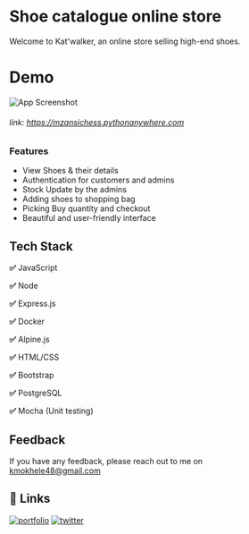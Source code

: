 # Shoe catalogue online store
Welcome to Kat'walker, an online store selling high-end shoes.

# Demo

![App Screenshot](https://mokhele.pythonanywhere.com/images/project/screely-1696582790831.png)

###### link: https://mzansichess.pythonanywhere.com


### Features

- View Shoes & their details
- Authentication for customers and admins
- Stock Update by the admins
- Adding shoes to shopping bag
- Picking Buy quantity and checkout
- Beautiful and user-friendly interface
  

## Tech Stack

**✅** JavaScript

**✅** Node 
 
**✅** Express.js

**✅** Docker

**✅** Alpine.js

**✅** HTML/CSS

**✅** Bootstrap

**✅** PostgreSQL

**✅** Mocha (Unit testing)



## Feedback

If you have any feedback, please reach out to me on kmokhele48@gmail.com


## 🔗 Links
[![portfolio](https://img.shields.io/badge/my_portfolio-000?style=for-the-badge&logo=ko-fi&logoColor=white)](https://mokhele.pythonanywhere.com)
[![twitter](https://img.shields.io/badge/twitter-1DA1F2?style=for-the-badge&logo=twitter&logoColor=white)](https://twitter.com/Mokhele_K?t=14CzqMH9VwTb9HN_BahvDA&s=09)
